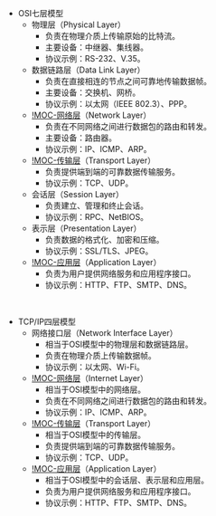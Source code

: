 - OSI七层模型
    - 物理层（Physical Layer）
        - 负责在物理介质上传输原始的比特流。
        - 主要设备：中继器、集线器。
        - 协议示例：RS-232、V.35。
    - 数据链路层（Data Link Layer）
        - 负责在直接相连的节点之间可靠地传输数据帧。
        - 主要设备：交换机、网桥。
        - 协议示例：以太网（IEEE 802.3）、PPP。
    - [!MOC-网络层](01-计算机科学体系/计算机网络/网络层/!MOC-网络层.md)（Network Layer）
        - 负责在不同网络之间进行数据包的路由和转发。
        - 主要设备：路由器。
        - 协议示例：IP、ICMP、ARP。
    - [!MOC-传输层](01-计算机科学体系/计算机网络/传输层/!MOC-传输层.md)（Transport Layer）
        - 负责提供端到端的可靠数据传输服务。
        - 协议示例：TCP、UDP。
    - 会话层（Session Layer）
        - 负责建立、管理和终止会话。
        - 协议示例：RPC、NetBIOS。
    - 表示层（Presentation Layer）
        - 负责数据的格式化、加密和压缩。
        - 协议示例：SSL/TLS、JPEG。
    - [!MOC-应用层](01-计算机科学体系/计算机网络/应用层/!MOC-应用层.md)（Application Layer）
        - 负责为用户提供网络服务和应用程序接口。
        - 协议示例：HTTP、FTP、SMTP、DNS。

<br/>

	
- TCP/IP四层模型
    - 网络接口层（Network Interface Layer）
        - 相当于OSI模型中的物理层和数据链路层。
        - 负责在物理介质上传输数据帧。
        - 协议示例：以太网、Wi-Fi。
    - [!MOC-网络层](01-计算机科学体系/计算机网络/网络层/!MOC-网络层.md)（Internet Layer）
        - 相当于OSI模型中的网络层。
        - 负责在不同网络之间进行数据包的路由和转发。
        - 协议示例：IP、ICMP、ARP。
    - [!MOC-传输层](01-计算机科学体系/计算机网络/传输层/!MOC-传输层.md)（Transport Layer）
        - 相当于OSI模型中的传输层。
        - 负责提供端到端的可靠数据传输服务。
        - 协议示例：TCP、UDP。
    - [!MOC-应用层](01-计算机科学体系/计算机网络/应用层/!MOC-应用层.md)（Application Layer）
        - 相当于OSI模型中的会话层、表示层和应用层。
        - 负责为用户提供网络服务和应用程序接口。
        - 协议示例：HTTP、FTP、SMTP、DNS。
    